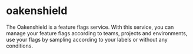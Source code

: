 # oakenshield
The Oakenshield is a feature flags service. With this service, you can manage your feature flags according to teams, projects and environments, use your flags by sampling according to your labels or without any conditions. 
